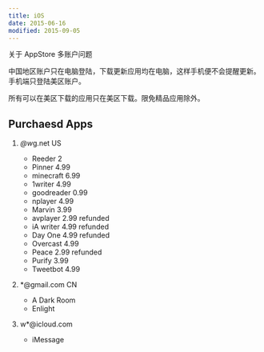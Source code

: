 ```yaml
---
title: iOS
date: 2015-06-16
modified: 2015-09-05
---
```


关于 AppStore 多账户问题

中国地区账户只在电脑登陆，下载更新应用均在电脑，这样手机便不会提醒更新。手机端只登陆美区账户。

所有可以在美区下载的应用只在美区下载。限免精品应用除外。

## Purchaesd Apps
1. *@w*g.net US
	* Reeder 2 
	* Pinner 4.99
	* minecraft 6.99
	* 1writer 4.99
	* goodreader 0.99
	* nplayer 4.99
	* Marvin 3.99
	* avplayer 2.99 refunded
	* iA writer 4.99 refunded
	* Day One 4.99 refunded
	* Overcast 4.99
    * Peace 2.99 refunded
    * Purify 3.99
    * Tweetbot 4.99

2. *@gmail.com CN
	* A Dark Room
	* Enlight

3. w*@icloud.com
	* iMessage 
